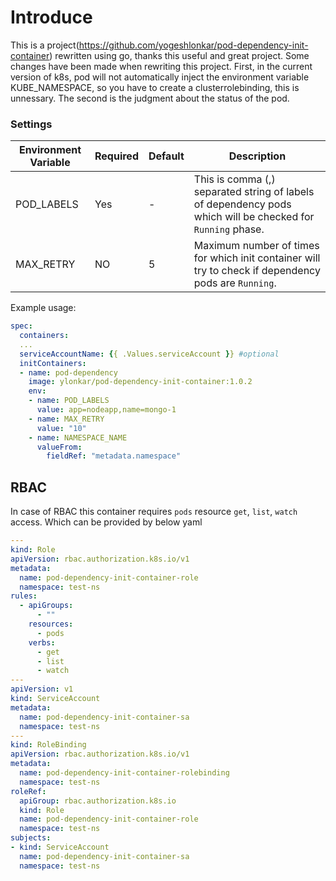 # Introduce
This is a project(https://github.com/yogeshlonkar/pod-dependency-init-container) rewritten using go, thanks this useful and great project. Some changes have been made when rewriting this project.  First, in the current version of k8s, pod will not automatically inject the environment variable KUBE_NAMESPACE, so you have to create a clusterrolebinding, this is unnessary. The second is the judgment about the status of the pod.

### Settings

| Environment Variable | Required | Default | Description |
| --- | --- | --- | --- |
| POD_LABELS | Yes | - | This is comma (,) separated string of labels of dependency pods which will be checked for `Running` phase. |
| MAX_RETRY | NO | 5 | Maximum number of times for which init container will try to check if dependency pods are `Running`. |

Example usage:
```yaml
spec:
  containers:
  ...
  serviceAccountName: {{ .Values.serviceAccount }} #optional
  initContainers:
  - name: pod-dependency
    image: ylonkar/pod-dependency-init-container:1.0.2
    env:
    - name: POD_LABELS
      value: app=nodeapp,name=mongo-1
    - name: MAX_RETRY
      value: "10"
    - name: NAMESPACE_NAME
      valueFrom: 
        fieldRef: "metadata.namespace"
```

## RBAC
In case of RBAC this container requires `pods` resource `get`, `list`, `watch` access. Which can be provided by below yaml
```yaml
---
kind: Role
apiVersion: rbac.authorization.k8s.io/v1
metadata:
  name: pod-dependency-init-container-role
  namespace: test-ns
rules:
  - apiGroups:
      - ""
    resources:
      - pods
    verbs:
      - get
      - list
      - watch
---
apiVersion: v1
kind: ServiceAccount
metadata:
  name: pod-dependency-init-container-sa
  namespace: test-ns
---
kind: RoleBinding
apiVersion: rbac.authorization.k8s.io/v1
metadata:
  name: pod-dependency-init-container-rolebinding
  namespace: test-ns
roleRef:
  apiGroup: rbac.authorization.k8s.io
  kind: Role
  name: pod-dependency-init-container-role
  namespace: test-ns
subjects:
- kind: ServiceAccount
  name: pod-dependency-init-container-sa
  namespace: test-ns
```
